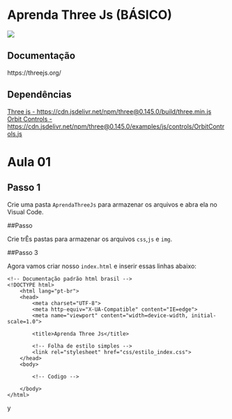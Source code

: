 <h1>Aprenda Three Js (BÁSICO)</h1>

<img src="https://miro.medium.com/max/724/1*6s_Dkfeldg35ySmAp0tPkQ.png">

<h2>Documentação</h2>
https://threejs.org/

<h2>Dependências</h2>
<a href="https://cdn.jsdelivr.net/npm/three@0.145.0/build/three.min.js">Three js - 
  https://cdn.jsdelivr.net/npm/three@0.145.0/build/three.min.js</a><br>
<a href="https://cdn.jsdelivr.net/npm/three@0.145.0/examples/js/controls/OrbitControls.js">Orbit Controls - https://cdn.jsdelivr.net/npm/three@0.145.0/examples/js/controls/OrbitControls.js</a>

<h1>Aula 01</h1>

<h2>Passo 1</h2>
<p>Crie uma pasta <code>AprendaThreeJs</code> para armazenar os arquivos e abra ela no Visual Code.</p>

##Passo 
<p>Crie trÊs pastas para armazenar os arquivos <code>css</code>,<code>js</code> e <code>img</code>.</p>

##Passo 3
<p>Agora vamos criar nosso <code>index.html</code> e inserir essas linhas abaixo: </p>

```
<!-- Documentação padrão html brasil -->
<!DOCTYPE html>
    <html lang="pt-br">
    <head>
        <meta charset="UTF-8">
        <meta http-equiv="X-UA-Compatible" content="IE=edge">
        <meta name="viewport" content="width=device-width, initial-scale=1.0">
        
        <title>Aprenda Three Js</title>

        <!-- Folha de estilo simples -->
        <link rel="stylesheet" href="css/estilo_index.css">
    </head>
    <body>
    
        <!-- Codigo -->

    </body>
</html>
```
y
